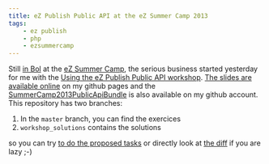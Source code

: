 ```yaml
---
title: eZ Publish Public API at the eZ Summer Camp 2013
tags:
    - ez publish
    - php
    - ezsummercamp
---
```

Still <a href="/post/bol-croatia">in Bol</a> at the <a href="http://ezsummercamp.com">eZ Summer Camp</a>, the serious business started
yesterday for me with the <a href="http://ezsummercamp.com/program/using_the_public_api">Using the eZ Publish
Public API workshop</a>. <a href="http://dpobel.github.io/slides-ez/public-api.html">The slides are available online</a> on my github pages and
the <a href="https://github.com/dpobel/SummerCamp2013PublicApiBundle">SummerCamp2013PublicApiBundle</a> is also available on my github account. This
repository has two branches:

1. In the `master` branch, you can find the exercices
2. `workshop_solutions` contains the solutions

so you can try [to do the proposed tasks](http://dpobel.github.io/slides-ez/public-api.html#/17) or directly look at [the
diff](https://github.com/dpobel/SummerCamp2013PublicApiBundle/compare/master...workshop_solutions) if you are lazy ;-)
